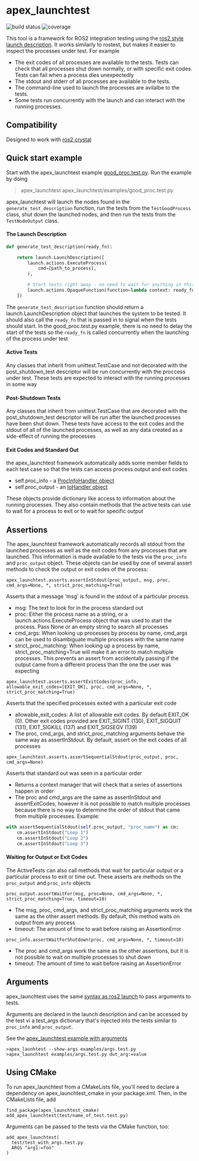 # apex_launchtest
![build status](https://gitlab.com/ApexAI/apex_rostest/badges/master/build.svg) ![coverage](https://gitlab.com/ApexAI/apex_rostest/badges/master/coverage.svg)

This tool is a framework for ROS2 integration testing using the [ros2 style launch description](https://github.com/ros2/launch/blob/master/ros2launch/examples/example.launch.py).
It works similarly to rostest, but makes it easier to inspect the processes under test.  For example

  * The exit codes of all processes are available to the tests.  Tests can check that all processes shut down normally, or with specific exit codes.  Tests can fail when a process dies unexpectedly
  * The stdout and stderr of all processes are available to the tests.
  * The command-line used to launch the processes are avilalbe to the tests.
  * Some tests run concurrently with the launch and can interact with the running processes.

## Compatibility
Designed to work with [ros2 crystal](https://index.ros.org/doc/ros2/Installation/)

## Quick start example
Start with the apex_launchtest example [good_proc.test.py](apex_launchtest/examples/good_proc.test.py).  Run the example by doing
>apex_launchtest apex_launchtest/examples/good_proc.test.py

apex_launchtest will launch the nodes found in the `generate_test_description` function, run the tests from the `TestGoodProcess` class, shut down the launched nodes, and then run the tests from the `TestNodeOutput` class.

#### The Launch Description
```python
def generate_test_description(ready_fn):

    return launch.LaunchDescription([
        launch.actions.ExecuteProcess(
            cmd=[path_to_process],
        ),

        # Start tests right away - no need to wait for anything in this example
        launch.actions.OpaqueFunction(function=lambda context: ready_fn()),
    ])
```

The `generate_test_description` function should return a launch.LaunchDescription object that launches the system to be tested.
It should also call the `ready_fn` that is passed in to signal when the tests should start.  In the good_proc.test.py example, there
is no need to delay the start of the tests so the `ready_fn` is called concurrently when the launching of the process under test

#### Active Tests
Any classes that inherit from unittest.TestCase and not decorated with the post_shutdown_test descriptor will be run concurrently
with the proccess under test.  These tests are expected to interact with the running processes in some way

#### Post-Shutdown Tests
Any classes that inherit from unittest.TestCase that are decorated with the post_shutdown_test descriptor will be run after the launched
processes have been shut down.  These tests have access to the exit codes and the stdout of all of the launched processes, as well
as any data created as a side-effect of running the processes

#### Exit Codes and Standard Out
the apex_launchtest framework automatically adds some member fields to each test case so that the tests can access process output and exit codes

 * self.proc_info - a [ProcInfoHandler object](apex_launchtest/apex_launchtest/proc_info_handler.py)
 * self.proc_output - an [IoHandler object](apex_launchtest/apex_launchtest/io_handler.py)

These objects provide dictionary like access to information about the running processes.  They also contain methods that the active tests can
use to wait for a process to exit or to wait for specific output

## Assertions
The apex_launchtest framework automatically records all stdout from the launched processes as well as the exit codes from any processes
that are launched.  This information is made available to the tests via the `proc_info` and `proc_output` object.  These objects can be used
by one of several assert methods to check the output or exit codes of the process:

`apex_launchtest.asserts.assertInStdout(proc_output, msg, proc, cmd_args=None, *, strict_proc_matching=True)`

Asserts that a message 'msg' is found in the stdout of a particular process.
  - msg: The text to look for in the process standard out
  - proc: Either the process name as a string, or a launch.actions.ExecuteProcess object that was used to start the process.  Pass None or
    an empty string to search all processes
  - cmd_args: When looking up processes by process by name, cmd_args can be used to disambiguate multiple processes with the same name
  - strict_proc_matching: When looking up a process by name, strict_proc_matching=True will make it an error to match multiple processes.
    This prevents an assert from accidentally passing if the output came from a different process than the one the user was expecting

`apex_launchtest.asserts.assertExitCodes(proc_info, allowable_exit_codes=[EXIT_OK], proc, cmd_args=None, *, strict_proc_matching=True)`

Asserts that the specified processes exited with a particular exit code
  - allowable_exit_codes:  A list of allowable exit codes.  By default EXIT_OK (0).  Other exit codes provided are EXIT_SIGINT (130), EXIT_SIGQUIT (131), EXIT_SIGKILL (137) and EXIT_SIGSEGV (139)
  - The proc, cmd_args, and strict_proc_matching arguments behave the same way as assertInStdout.  By default, assert on the exit codes of all processes

`apex_launchtest.asserts.assertSequentialStdout(proc_output, proc, cmd_args=None)`

Asserts that standard out was seen in a particular order
  - Returns a context manager that will check that a series of assertions happen in order
  - The proc and cmd_args are the same as assertInStdout and assertExitCodes, however it is not possible to match multiple processes because there is no way to determine
    the order of stdout that came from multiple processes.
Example:
```python
with assertSequentialStdout(self.proc_output, "proc_name") as cm:
    cm.assertInStdout("Loop 1")
    cm.assertInStdout("Loop 2")
    cm.assertInStdout("Loop 3")
```

#### Waiting for Output or Exit Codes
The ActiveTests can also call methods that wait for particular output or a particular process to exit or time out.  These asserts are methods on the `proc_output` and `proc_info` objects

`proc_output.assertWaitFor(msg, proc=None, cmd_args=None, *, strict_proc_matching=True, timeout=10)`
  - The msg, proc, cmd_args, and strict_proc_matching arguments work the same as the other assert methods.  By default, this method waits on output from any process
  - timeout:  The amount of time to wait before raising an AssertionError

`proc_info.assertWaitForShutdown(proc, cmd_args=None, *, timeout=10)`
  - The proc and cmd_args work the same as the other assertions, but it is not possible to wait on multiple processes to shut down
  - timeout:  The amount of time to wait before raising an AssertionError

## Arguments
apex_launchtest uses the same [syntax as ros2 launch](https://github.com/ros2/launch/pull/123) to pass arguments to tests.

Arguments are declared in the launch description and can be accessed by the test vi a test_args dictionary that's injected into the tests similar to `proc_info` and `proc_output`.

See the [apex_launchtest example with arguments](apex_launchtest/examples/args.test.py)
```
>apex_launhtest --show-args examples/args.test.py
>apex_launchtest examples/args.test.py dut_arg:=value
```

## Using CMake
To run apex_launchtest from a CMakeLists file, you'll need to declare a dependency on
apex_launchtest_cmake in your package.xml.  Then, in the CMakeLists file, add

```
find_package(apex_launchtest_cmake)
add_apex_launchtest(test/name_of_test.test.py)
```

Arguments can be passed to the tests via the CMake function, too:
```
add_apex_launchtest(
  test/test_with_args.test.py
  ARGS "arg1:=foo"
)
```
